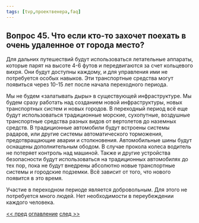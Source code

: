 ```yaml
---
tags: [tvp,проектвенера,faq]
---
```

## Вопрос 45. Что если кто-то захочет поехать в очень удаленное от города место?

Для дальних путешествий будут использоваться летательные аппараты, которые парят на высоте 4-6 футов и передвигаются за счет кольцевого вихря. Они будут доступны каждому, и для управления ими не потребуется особых навыков. Эти транспортные средства могут появиться через 10-15 лет после начала переходного периода.

Мы не будем «залатывать дыры» в существующей инфраструктуре. Мы будем сразу работать над созданием новой инфраструктуры, новых транспортных систем и новых городов. В переходный период всё еще будут использоваться традиционные морские, сухопутные, воздушные транспортные средства разных видов от вертолетов до наземных средств. В традиционные автомобили будут встроены системы радаров, или другие системы автоматического торможения, предотвращающие аварии и столкновения. Автомобильные шины будут оснащены дополнительным ободом. В случае прокола колеса водитель не потеряет контроль над машиной. Также и другие устройства безопасности будут использоваться на традиционных автомобилях до тех пор, пока не будут внедрены абсолютно новые транспортные системы и городские подземки. Всё зависит от того, что нового появится в это время.

Участие в переходном периоде является добровольным. Для этого не потребуется много людей. Нет необходимости в переубеждении каждого человека.

[<< пред](%D0%92%D0%BE%D0%BF%D1%80%D0%BE%D1%81%2044.%20%D0%A1%D0%BC%D0%BE%D0%B3%D1%83%D1%82%20%D0%BB%D0%B8%20%D0%BB%D1%8E%D0%B4%D0%B8%20%D0%B6%D0%B8%D1%82%D1%8C%20%D0%B2%D0%BD%D0%B5%20%D0%B3%D0%BE%D1%80%D0%BE%D0%B4%D0%BE%D0%B2.md) [оглавление](FAQ%20%D0%BF%D0%BE%20%D0%BF%D1%80%D0%BE%D0%B5%D0%BA%D1%82%D1%83%20%C2%AB%D0%92%D0%B5%D0%BD%D0%B5%D1%80%D0%B0%C2%BB.md) [след >>](%D0%92%D0%BE%D0%BF%D1%80%D0%BE%D1%81%2046.%20%D0%98%D0%BD%D1%82%D0%B5%D1%80%D0%B5%D1%81%D0%BD%D0%BE,%20%D1%87%D1%82%D0%BE%20%D0%B2%D1%8B%20%D0%B4%D1%83%D0%BC%D0%B0%D0%B5%D1%82%D0%B5%20%D0%BE%20%D0%BF%D1%80%D0%BE%D0%B1%D0%BB%D0%B5%D0%BC%D0%B5%20%D0%B0%D0%B2%D1%82%D0%BE%D0%BC%D0%BE%D0%B1%D0%B8%D0%BB%D1%8C%D0%BD%D1%8B%D1%85%20%D0%B0%D0%B2%D0%B0%D1%80%D0%B8%D0%B9.md)